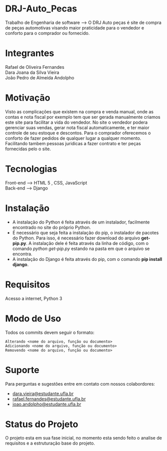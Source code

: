 # DRJ-Auto_Pecas
Trabalho de Engenharia de software --> O DRJ Auto peças é site de compra de peças automotivas visando maior praticidade para o vendedor e conforto para o comprador ou fornecido.

# Integrantes
Rafael de Oliveira Fernandes  
Dara Joana da Silva Vieira  
João Pedro de Almeida Andolpho  

# Motivação

Visto as complicações que existem na compra e venda manual, onde as contas e nota fiscal por exemplo tem que ser gerada manualmente criamos este site para facilitar a vida do vendedor. No site o vendedor podera gerenciar suas vendas, gerar nota fiscal automaticamente, e ter maior controle de seu estoque e descontos. Para o comprador oferecemos o conforto de fazer pedidos de qualquer lugar a qualquer momento. Facilitando tambem pessoas juridicas a fazer contrato e ter peças fornecidas pelo o site.

# Tecnologias
Front-end --> HTML 5 , CSS, JavaScript  
Back-end --> Django  

# Instalação

* A instalação do Python é feita através de um instalador, facilmente encontrado no site do próprio Python.
* É necessário que seja feita a instalação do pip, o instalador de pacotes do Python. Para isso, é necessário fazer download do arquivo <b>get-pip.py</b>. A instalação dele é feita através da linha de código, com o comando <i>python get-pip.py</i> estando na pasta em que o arquivo se encontra.
* A instalação do Django é feita através do pip, com o comando <b>pip install django</b>.

# Requisitos

Acesso a internet, Python 3

# Modo de Uso
Todos os commits devem seguir o formato:
    
    Alterando <nome do arquivo, função ou documento>
    Adicionando <nome do arquivo, função ou documento>
    Removendo <nome do arquivo, função ou documento>


# Suporte
Para perguntas e sugestões entre em contato com nossos colabordores:  

* dara.vieira@estudante.ufla.br  
* rafael.fernandes@estudante.ufla.br  
* joao.andolpho@estudante.ufla.br

# Status do Projeto

O projeto esta em sua fase inicial, no momento esta sendo feito o analise de requisitos e a estruturação base do projeto.
